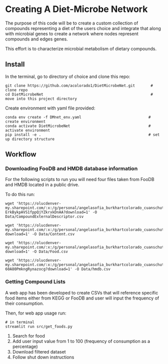 # Creating A Diet-Microbe Network

The purpose of this code will be to create a custom collection of compounds representing a diet of the users choice and integrate that along with microbial genes to create a network where nodes represent compounds and edges genes.

This effort is to characterize microbial metabolism of dietary compounds.

## Install 

In the terminal, go to directory of choice and clone this repo:

```
git clone https://github.com/acolorado1/DietMicrobeNet.git       # clone repo
cd DietMicrobeNet                                                # move into this project directory 
```

Create environment with yaml file provided:

```
conda env create -f DMnet_env.yaml                              # create environment
conda activate DietMicrobeNet                                   # activate environment 
pip install -e .                                                # set up directory structure 
```

## Workflow 

### Downloading FooDB and HMDB database information

For the following scripts to run you will need four files taken from FooDB and HMDB located in a public drive. 

To do this run: 

```
wget 'https://olucdenver-my.sharepoint.com/:x:/g/personal/angelasofia_burkhartcolorado_cuanschutz_edu/ESXx7vpypQFOt4iVv6x-ErkBykpAVS1fppQjYZkrxkDnAA?download=1' -O Data/CompoundExternalDescriptor.csv

wget 'https://olucdenver-my.sharepoint.com/:x:/g/personal/angelasofia_burkhartcolorado_cuanschutz_edu/EYJUYQWmY9VDlYZIAXpzpvEBzhrnViFZQjrikXIla_aPPg?download=1' -O Data/Content.csv

wget 'https://olucdenver-my.sharepoint.com/:x:/g/personal/angelasofia_burkhartcolorado_cuanschutz_edu/EXyRAlYs1htNlcwz5T67BxQBGO7HfOjmfIBlkOydM0BIAw?download=1' -O Data/Food.csv

wget 'https://olucdenver-my.sharepoint.com/:x:/g/personal/angelasofia_burkhartcolorado_cuanschutz_edu/EbY2fD3JTcNLomKFqQhY5jABAXN-60A80PmkngRynazocg?download=1' -O Data/hmdb.csv
```

### Getting Compound Lists 

A web app has been developed to create CSVs that will reference specific food items either from KEGG or FooDB and user will input the frequency of their consumption. 

Then, for web app usage run: 

```
# in terminal
streamlit run src/get_foods.py
```
1. Search for food 
2. Add user input value from 1 to 100 (frequency of consumption as a percentage)
3. Download filtered dataset
4. Follow shut down instructions 
